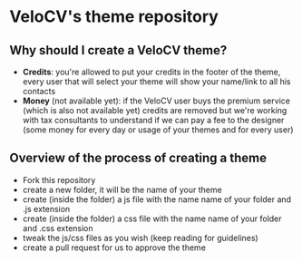 # VeloCV's theme repository

## Why should I create a VeloCV theme?

* **Credits**: you're allowed to put your credits in the footer of the theme, every user that will select your theme will show your name/link to all his contacts
* **Money** (not available yet): if the VeloCV user buys the premium service (which is also not available yet) credits are removed but we're working with tax consultants to understand if we can pay a fee to the designer (some money for every day or usage of your themes and for every user)

## Overview of the process of creating a theme

* Fork this repository
* create a new folder, it will be the name of your theme
* create (inside the folder) a js file with the name name of your folder and .js extension
* create (inside the folder) a css file with the name name of your folder and .css extension
* tweak the js/css files as you wish (keep reading for guidelines)
* create a pull request for us to approve the theme
